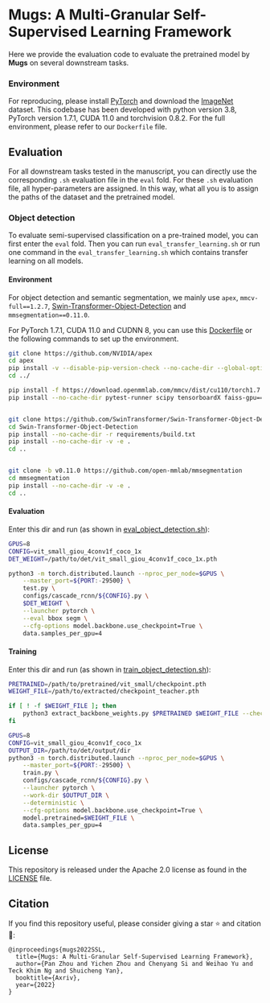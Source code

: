 # Mugs: A Multi-Granular Self-Supervised Learning Framework
Here we provide the evaluation code to evaluate the pretrained model by **Mugs** on several downstream tasks.

### Environment
For reproducing, please install [PyTorch](https://pytorch.org/) and download the [ImageNet](https://imagenet.stanford.edu/) dataset.
This codebase has been developed with python version 3.8, PyTorch version 1.7.1, CUDA 11.0 and torchvision 0.8.2. For the full 
environment, please refer to our `Dockerfile` file. 


## Evaluation
For all downstream tasks tested in the manuscript, you can directly use the corresponding `.sh` evaluation file 
in the `eval` fold. For these `.sh` evaluation file, all hyper-parameters are assigned. In this way, what all you 
is to assign the paths of the dataset and the pretrained model. 


### Object detection
To evaluate semi-supervised classification on a pre-trained model, you can first enter the `eval` fold. Then you can run `eval_transfer_learning.sh` 
or run one command in the `eval_transfer_learning.sh` which contains transfer learning on all models.
#### Environment
For object detection and semantic segmentation, we mainly use `apex`, `mmcv-full==1.2.7`, [Swin-Transformer-Object-Detection](https://github.com/SwinTransformer/Swin-Transformer-Object-Detection) and `mmsegmentation==0.11.0`.

For PyTorch 1.7.1, CUDA 11.0 and CUDNN 8, you can use this [Dockerfile](Dockerfile) or the following commands to set up the environment.

```bash
git clone https://github.com/NVIDIA/apex
cd apex
pip install -v --disable-pip-version-check --no-cache-dir --global-option="--cpp_ext" --global-option="--cuda_ext" ./
cd ../

pip install -f https://download.openmmlab.com/mmcv/dist/cu110/torch1.7.1/index.html mmcv-full==1.2.7
pip install --no-cache-dir pytest-runner scipy tensorboardX faiss-gpu==1.6.1 tqdm lmdb sklearn pyarrow==2.0.0 timm DALL-E munkres six einops


git clone https://github.com/SwinTransformer/Swin-Transformer-Object-Detection
cd Swin-Transformer-Object-Detection
pip install --no-cache-dir -r requirements/build.txt
pip install --no-cache-dir -v -e .
cd ..


git clone -b v0.11.0 https://github.com/open-mmlab/mmsegmentation
cd mmsegmentation
pip install --no-cache-dir -v -e .
cd ..
```

#### Evaluation
Enter this dir and run (as shown in [eval_object_detection.sh](eval_object_detection.sh)):
```bash
GPUS=8
CONFIG=vit_small_giou_4conv1f_coco_1x
DET_WEIGHT=/path/to/det/vit_small_giou_4conv1f_coco_1x.pth

python3 -m torch.distributed.launch --nproc_per_node=$GPUS \
    --master_port=${PORT:-29500} \
    test.py \
    configs/cascade_rcnn/${CONFIG}.py \
    $DET_WEIGHT \
    --launcher pytorch \
    --eval bbox segm \
    --cfg-options model.backbone.use_checkpoint=True \
    data.samples_per_gpu=4
```

#### Training
Enter this dir and run (as shown in [train_object_detection.sh](train_object_detection.sh)):
```bash
PRETRAINED=/path/to/pretrained/vit_small/checkpoint.pth
WEIGHT_FILE=/path/to/extracted/checkpoint_teacher.pth

if [ ! -f $WEIGHT_FILE ]; then
    python3 extract_backbone_weights.py $PRETRAINED $WEIGHT_FILE --checkpoint_key teacher
fi

GPUS=8
CONFIG=vit_small_giou_4conv1f_coco_1x
OUTPUT_DIR=/path/to/det/output/dir
python3 -m torch.distributed.launch --nproc_per_node=$GPUS \
    --master_port=${PORT:-29500} \
    train.py \
    configs/cascade_rcnn/${CONFIG}.py \
    --launcher pytorch \
    --work-dir $OUTPUT_DIR \
    --deterministic \
    --cfg-options model.backbone.use_checkpoint=True \
    model.pretrained=$WEIGHT_FILE \
    data.samples_per_gpu=4
```


## License
This repository is released under the Apache 2.0 license as found in the [LICENSE](LICENSE) file.

## Citation
If you find this repository useful, please consider giving a star :star: and citation :t-rex::
```
@inproceedings{mugs2022SSL,
  title={Mugs: A Multi-Granular Self-Supervised Learning Framework},
  author={Pan Zhou and Yichen Zhou and Chenyang Si and Weihao Yu and Teck Khim Ng and Shuicheng Yan},
  booktitle={Axriv},
  year={2022}
}
```